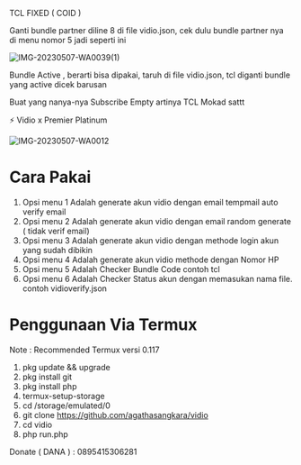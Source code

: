 TCL FIXED ( COID ) 

Ganti bundle partner diline 8 di file vidio.json, cek dulu bundle partner nya di menu nomor 5 jadi seperti ini

![IMG-20230507-WA0039(1)](https://user-images.githubusercontent.com/115182304/236690460-c1a0692e-25c7-4250-a159-673efe6679c3.jpg)

Bundle Active , berarti bisa dipakai, taruh di file vidio.json, tcl diganti bundle yang active dicek barusan

Buat yang nanya-nya Subscribe Empty artinya TCL Mokad sattt


⚡ Vidio x Premier Platinum 

![IMG-20230507-WA0012](https://user-images.githubusercontent.com/115182304/236640476-99cfb58e-7fcb-43b7-940b-fe59e4a1e4bd.jpg)

# Cara Pakai

1. Opsi menu 1 Adalah generate akun vidio dengan email tempmail auto verify email
2. Opsi menu 2 Adalah generate akun vidio dengan email random generate ( tidak verif email)
3. Opsi menu 3 Adalah generate akun vidio dengan methode login akun yang sudah dibikin
4. Opsi menu 4 Adalah generate akun vidio methode dengan Nomor HP
5. Opsi menu 5 Adalah Checker Bundle Code contoh tcl
6. Opsi menu 6 Adalah Checker Status akun dengan memasukan nama file. contoh vidioverify.json

# Penggunaan Via Termux

Note : Recommended Termux versi 0.117

1. pkg update && upgrade
2. pkg install git
3. pkg install php
4. termux-setup-storage
5. cd /storage/emulated/0
6. git clone https://github.com/agathasangkara/vidio
7. cd vidio
8. php run.php

Donate ( DANA ) : 0895415306281
